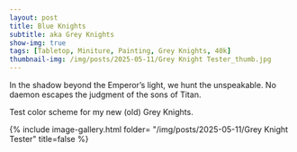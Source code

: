 ```yaml
---
layout: post
title: Blue Knights
subtitle: aka Grey Knights
show-img: true
tags: [Tabletop, Miniture, Painting, Grey Knights, 40k]
thumbnail-img: /img/posts/2025-05-11/Grey Knight Tester_thumb.jpg
---
```


In the shadow beyond the Emperor’s light, we hunt the unspeakable. No daemon escapes the judgment of the sons of Titan.

Test color scheme for my new (old) Grey Knights.

{% include image-gallery.html folder= "/img/posts/2025-05-11/Grey Knight Tester" title=false %}
